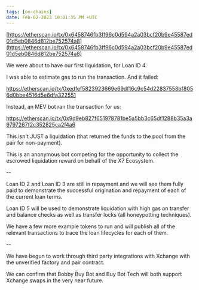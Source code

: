 ```yaml
---
tags: [on-chains]
date: Feb-02-2023 10:01:35 PM +UTC
---
```


[https://etherscan.io/tx/0x6458746fb3ff96c0d594a2a03bcf20b9e45587ed01d5eb0846d812be752574a8](https://etherscan.io/tx/0x6458746fb3ff96c0d594a2a03bcf20b9e45587ed01d5eb0846d812be752574a8)

We were about to have our first liquidation, for Loan ID 4.

I was able to estimate gas to run the transaction. And it failed:

https://etherscan.io/tx/0xedfef5823923669e69df16c9c54d22837558bf8056d0bbe4516d5e6dfa322551

Instead, an MEV bot ran the transaction for us:

https://etherscan.io/tx/0x9d9eb827f651978781be5a5bb3c65df1288b35a3a9797267f2c352825ca2f4a6

This isn't JUST a liquidation (that returned the funds to the pool from the pair for non-payment).

This is an anonymous bot competing for the opportunity to collect the escrowed liquidation reward on behalf of the X7 Ecosystem.

--

Loan ID 2 and Loan ID 3 are still in repayment and we will see them fully paid to demonstrate the successful origination and repayment of each of the current loan terms.

Loan ID 5 will be used to demonstrate liquidation with high gas on transfer and balance checks as well as transfer locks (all honeypotting techniques).

We have a few more example tokens to run and will publish all of the relevant transactions to trace the loan lifecycles for each of them.

--

We have begun to work through third party integrations with Xchange with the unverified factory and pair contract.

We can confirm that Bobby Buy Bot and Buy Bot Tech will both support Xchange swaps in the very near future.
